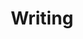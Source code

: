 ---
aliases: ["posts", "articles", "blog"]
title: "Writing"
description: "My Words 📝"
emoji: 📝
image: "images/nikhil-v2-card-small.png"
---